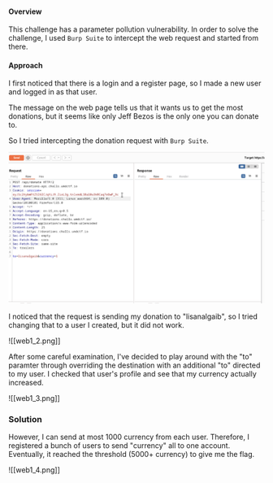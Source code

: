 #### Overview
This challenge has a parameter pollution vulnerability. In order to solve the challenge, I used `Burp Suite` to intercept the web request and started from there. 

#### Approach
I first noticed that there is a login and a register page, so I made a new user and logged in as that user.

The message on the web page tells us that it wants us to get the most donations, but it seems like only Jeff Bezos is the only one you can donate to.

So I tried intercepting the donation request with `Burp Suite`.

![intro_page](\images\web1_1.png)

I noticed that the request is sending my donation to "lisanalgaib", so I tried changing that to a user I created, but it did not work.

![[web1_2.png]]

After some careful examination, I've decided to play around with the "to" paramter through overriding the destination with an additional "to" directed to my user. I checked that user's profile and see that my currency actually increased.

![[web1_3.png]]


### Solution

However, I can send at most 1000 currency from each user. Therefore, I registered a bunch of users to send "currency" all to one account. Eventually, it reached the threshold (5000+ currency) to give me the flag.

![[web1_4.png]]


